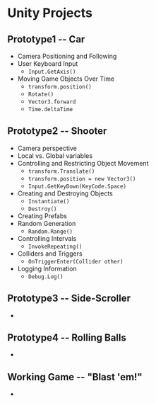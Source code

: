 # **Unity Projects**
## Prototype1 -- Car
- Camera Positioning and Following
- User Keyboard Input
  - `Input.GetAxis()`
- Moving Game Objects Over Time 
  - `transform.position()`
  - `Rotate()`
  - `Vector3.forward`
  - `Time.deltaTime`

## Prototype2 -- Shooter
- Camera perspective
- Local vs. Global variables
- Controlling and Restricting Object Movement
  - `transform.Translate()`
  - `transform.position = new Vector3()`
  - `Input.GetKeyDown(KeyCode.Space)`
- Creating and Destroying Objects
  - `Instantiate()`
  - `Destroy()`
- Creating Prefabs
- Random Generation
  - `Random.Range()`
- Controlling Intervals
  - `InvokeRepeating()`
- Colliders and Triggers
  - `OnTriggerEnter(Collider other)`
- Logging Information
  - `Debug.Log()`

## Prototype3 -- Side-Scroller
-

## Prototype4 -- Rolling Balls
-

## Working Game -- "Blast 'em!"
-
